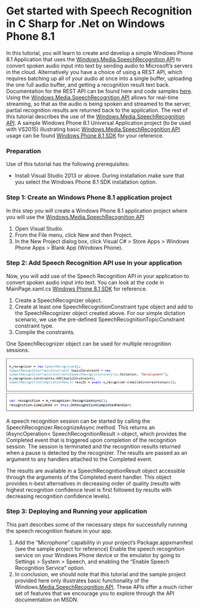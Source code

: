 # Get started with Speech Recognition in C Sharp for .Net on Windows Phone 8.1


In this tutorial, you will learn to create and develop a simple Windows Phone 8.1 Application that uses the [Windows.Media.SpeechRecognition API](https://msdn.microsoft.com/en-us/library/windows.media.speechrecognition.aspx) to convert spoken audio input into text by sending audio to Microsoft’s servers in the cloud. Alternatively you have a choice of using a REST API, which requires batching up all of your audio at once into a single buffer, uploading the one full audio buffer, and getting a recognition result text back. Documentation for the REST API can be found here and code samples [here](https://oxfordportal.blob.core.windows.net/speech/doc/recognition/Program.cs). Using the [Windows.Media.SpeechRecognition API](https://msdn.microsoft.com/en-us/library/windows.media.speechrecognition.aspx) allows for real-time streaming, so that as the audio is being spoken and streamed to the server, partial recognition results are returned back to the application. The rest of this tutorial describes the use of the [Windows.Media.SpeechRecognition API](https://msdn.microsoft.com/en-us/library/windows.media.speechrecognition.aspx). A sample Windows Phone 8.1 Universal Application project (to be used with VS2015) illustrating basic [Windows.Media.SpeechRecognition API](https://msdn.microsoft.com/en-us/library/windows.media.speechrecognition.aspx) usage can be found [Windows Phone 8.1 SDK](https://oxfordportal.blob.core.windows.net/example-speech/SpeechRecognitionExample.WindowsPhone8.1.zip) for your reference.
 
###  Preparation
Use of this tutorial has the following prerequisites:

* Install Visual Studio 2013 or above. During installation make sure that you select the Windows Phone 8.1 SDK installation option.

### Step 1: Create an Windows Phone 8.1 application project
In this step you will create a Windows Phone 8.1 application project where you will use the [Windows.Media.SpeechRecognition API](https://msdn.microsoft.com/en-us/library/windows.media.speechrecognition.aspx)

1. Open Visual Studio.
2. From the File menu, click New and then Project.
3. In the New Project dialog box, click Visual C# > Store Apps > Windows Phone Apps > Blank App (Windows Phone).

### Step 2: Add Speech Recognition API use in your application
Now, you will add use of the Speech Recognition API in your application to convert spoken audio input into text. You can look at the code in MainPage.xaml.cs  [Windows Phone 8.1 SDK](https://oxfordportal.blob.core.windows.net/example-speech/SpeechRecognitionExample.WindowsPhone8.1.zip)  for reference.

1. Create a SpeechRecognizer object.
2. Create at least one SpeechRecognitionConstraint type object and add to the SpeechRecognizer object created above. For our simple dictation scenario, we use the pre-defined SpeechRecognitionTopicConstraint constraint type.
3. Compile the constraints.

One SpeechRecognizer object can be used for multiple recognition sessions. 

![windowsphone-doc001](./Images/windowsphone-doc001.png)
![windowsphone-doc002](./Images/windowsphone-doc002.png)

A speech recognition session can be started by calling the SpeechRecognizer.RecognizeAsync method. This returns an IAsyncOperation< SpeechRecognitionResult > object, which provides the Completed event that is triggered upon completion of the recognition session. The session is terminated and the recognition results returned when a pause is detected by the recognizer. The results are passed as an argument to any handlers attached to the Completed event.

The results are available in a SpeechRecognitionResult object accessible through the arguments of the Completed event handler. This object provides n-best alternatives in decreasing order of quality (results with highest recognition confidence level is first followed by results with decreasing recognition confidence levels).

### Step 3: Deploying and Running your application
This part describes some of the necessary steps for successfully running the speech recognition feature in your app.

1. Add the “Microphone” capability in your project’s Package.appxmanifest (see the sample project for reference)
Enable the speech recognition service on your Windows Phone device or the emulator by going to Settings > System > Speech, and enabling the “Enable Speech Recognition Service” option.
2. In conclusion, we should note that this tutorial and the sample project provided here only illustrates basic functionality of the Windows.[Media.SpeechRecognition API](https://msdn.microsoft.com/en-us/library/windows.media.speechrecognition.aspx). These APIs offer a much richer set of features that we encourage you to explore through the API documentation on MSDN.

 
